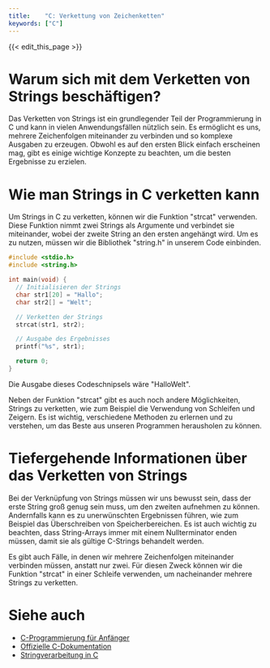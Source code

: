 ```yaml
---
title:    "C: Verkettung von Zeichenketten"
keywords: ["C"]
---
```


{{< edit_this_page >}}

# Warum sich mit dem Verketten von Strings beschäftigen?

Das Verketten von Strings ist ein grundlegender Teil der Programmierung in C und kann in vielen Anwendungsfällen nützlich sein. Es ermöglicht es uns, mehrere Zeichenfolgen miteinander zu verbinden und so komplexe Ausgaben zu erzeugen. Obwohl es auf den ersten Blick einfach erscheinen mag, gibt es einige wichtige Konzepte zu beachten, um die besten Ergebnisse zu erzielen.

# Wie man Strings in C verketten kann

Um Strings in C zu verketten, können wir die Funktion "strcat" verwenden. Diese Funktion nimmt zwei Strings als Argumente und verbindet sie miteinander, wobei der zweite String an den ersten angehängt wird. Um es zu nutzen, müssen wir die Bibliothek "string.h" in unserem Code einbinden.

```C
#include <stdio.h>
#include <string.h>

int main(void) {
  // Initialisieren der Strings
  char str1[20] = "Hallo";
  char str2[] = "Welt";

  // Verketten der Strings
  strcat(str1, str2);

  // Ausgabe des Ergebnisses
  printf("%s", str1);

  return 0;
}
```

Die Ausgabe dieses Codeschnipsels wäre "HalloWelt".

Neben der Funktion "strcat" gibt es auch noch andere Möglichkeiten, Strings zu verketten, wie zum Beispiel die Verwendung von Schleifen und Zeigern. Es ist wichtig, verschiedene Methoden zu erlernen und zu verstehen, um das Beste aus unseren Programmen herausholen zu können.

# Tiefergehende Informationen über das Verketten von Strings

Bei der Verknüpfung von Strings müssen wir uns bewusst sein, dass der erste String groß genug sein muss, um den zweiten aufnehmen zu können. Andernfalls kann es zu unerwünschten Ergebnissen führen, wie zum Beispiel das Überschreiben von Speicherbereichen. Es ist auch wichtig zu beachten, dass String-Arrays immer mit einem Nullterminator enden müssen, damit sie als gültige C-Strings behandelt werden.

Es gibt auch Fälle, in denen wir mehrere Zeichenfolgen miteinander verbinden müssen, anstatt nur zwei. Für diesen Zweck können wir die Funktion "strcat" in einer Schleife verwenden, um nacheinander mehrere Strings zu verketten.

# Siehe auch

- [C-Programmierung für Anfänger](https://www.guru99.com/c-programming-for-beginners.html)
- [Offizielle C-Dokumentation](https://devdocs.io/c/)
- [Stringverarbeitung in C](https://www.studytonight.com/c/string-processing.php)
